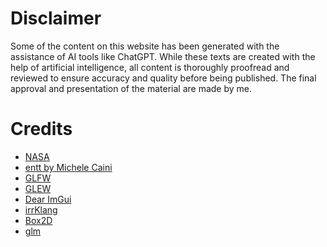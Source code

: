 # Disclaimer

<div class="warning">

Some of the content on this website has been generated with the assistance of AI tools like ChatGPT. While these texts are created with the help of artificial intelligence, all content is thoroughly proofread and reviewed to ensure accuracy and quality before being published. The final approval and presentation of the material are made by me.

</div>

# Credits

- <a href="https://www.nasa.gov" target="_blank">NASA</a>
- <a href="https://github.com/skypjack/entt" target="_blank">entt by Michele Caini</a>
- <a href="https://www.glfw.org/" target="_blank">GLFW</a>
- <a href="https://glew.sourceforge.net/" target="_blank">GLEW</a>
- <a href="https://github.com/ocornut/imgui" target="_blank">Dear ImGui</a>
- <a href="https://www.ambiera.com/irrklang/" target="_blank">irrKlang</a>
- <a href="https://box2d.org/" target="_blank">Box2D</a>
- <a href="https://github.com/g-truc/glm" target="_blank">glm</a>
